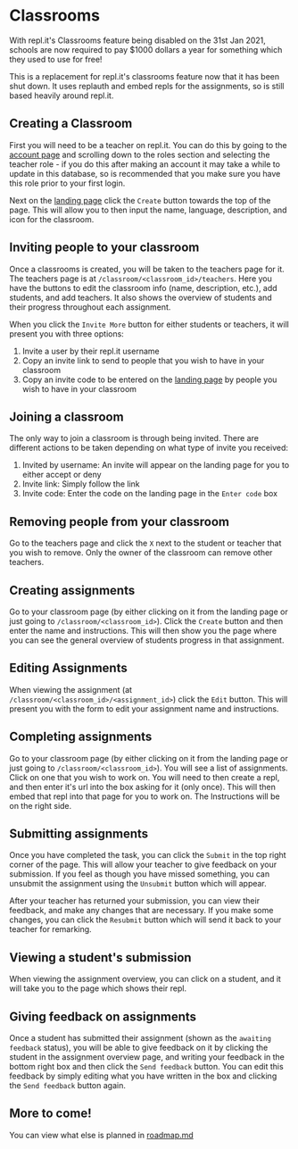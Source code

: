 # Classrooms

With repl.it's Classrooms feature being disabled on the 31st Jan 2021, schools are now required to pay $1000 dollars a year for something which they used to use for free!

This is a replacement for repl.it's classrooms feature now that it has been shut down. It uses replauth and embed repls for the assignments, so is still based heavily around repl.it.

## Creating a Classroom

First you will need to be a teacher on repl.it. You can do this by going to the [account page](https://repl.it/account) and scrolling down to the roles section and selecting the teacher role - if you do this after making an account it may take a while to update in this database, so is recommended that you make sure you have this role prior to your first login.

Next on the [landing page](https://classrooms.codingcactus.repl.co) click the `Create` button towards the top of the page. This will allow you to then input the name, language, description, and icon for the classroom.


## Inviting people to your classroom

Once a classrooms is created, you will be taken to the teachers page for it. The teachers page is at `/classroom/<classroom_id>/teachers`. Here you have the buttons to edit the classroom info (name, description, etc.), add students, and add teachers. It also shows the overview of students and their progress throughout each assignment.

When you click the `Invite More` button for either students or teachers, it will present you with three options:

1. Invite a user by their repl.it username
2. Copy an invite link to send to people that you wish to have in your classroom
3. Copy an invite code to be entered on the [landing page](https://classrooms.codingcactus.repl.co) by people you wish to have in your classroom

## Joining a classroom

The only way to join a classroom is through being invited. There are different actions to be taken depending on what type of invite you received:

1. Invited by username: An invite will appear on the landing page for you to either accept or deny
2. Invite link: Simply follow the link
3. Invite code: Enter the  code on the landing page in the `Enter code` box


## Removing people from your classroom

Go to the teachers page and click the `X` next to the student or teacher that you wish to remove. Only the owner of the classroom can remove other teachers.


## Creating assignments

Go to your classroom page (by either clicking on it from the landing page or just going to `/classroom/<classroom_id>`). Click the `Create` button and then enter the name and instructions. This will then show you the page where you can see the general overview of students progress in that assignment.


## Editing Assignments

When viewing the assignment (at `/classroom/<classroom_id>/<assignment_id>`) click the `Edit` button. This will present you with the form to edit your assignment name and instructions.

## Completing assignments

Go to your classroom page (by either clicking on it from the landing page or just going to `/classroom/<classroom_id>`). You will see a list of assignments. Click on one that you wish to work on. You will need to then create a repl, and then enter it's url into the box asking for it (only once). This will then embed that repl into that page for you to work on. The Instructions will be on the right side.

## Submitting assignments

Once you have completed the task, you can click the `Submit` in the top right corner of the page. This will allow your teacher to give feedback on your submission. If you feel as though you have missed something, you can unsubmit the assignment using the `Unsubmit` button which will appear.

After your teacher has returned your submission, you can view their feedback, and make any changes that are necessary. If you make some changes, you can click the `Resubmit` button which will send it back to your teacher for remarking.

## Viewing a student's submission

When viewing the assignment overview, you can click on a student, and it will take you to the page which shows their repl.

## Giving feedback on assignments

Once a student has submitted their assignment (shown as the `awaiting feedback` status), you will be able to give feedback on it by clicking the student in the assignment overview page, and writing your feedback in the bottom right box and then click the `Send feedback` button. You can edit this feedback by simply editing what you have written in the box and clicking the `Send feedback` button again.


## More to come!

You can view what else is planned in [roadmap.md](https://github.com/Coding-Cactus/classrooms/blob/master/roadmap.md)
